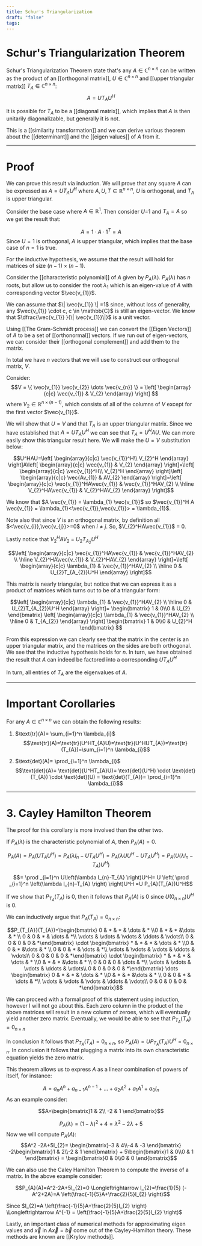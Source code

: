 ```yaml
---
title: Schur's Triangularization
draft: "false"
tags:
---
```

# Schur's Triangularization Theorem 
Schur's Triangularization Theorem state that's any $A \in \mathbb{C}^{n \times n}$ can be written as the product of an [[orthogonal matrix]], $U \in \mathbb{C}^{n \times n}$ and [[upper triangular matrix]] $T_{A} \in \mathbb{C}^{n \times n}$:
$$A=UT_{A}U^H$$

It is possible for $T_{A}$ to be a [[diagonal matrix]], which implies that $A$ is then unitarily diagonalizable, but generally it is not.

This is a [[similarity transformation]] and we can derive various theorem about the [[determinant]] and the [[eigen values]] of $A$ from it. 
- - -
# Proof 

We can prove this result via induction. We will prove that any square $A$  can be expressed as $A=UT_{A}U^H$ where $A,U,T \in \mathbb{R}^{n \times n}$, $U$ is orthogonal, and $T_{A}$ is upper triangular. 

Consider the base case where $A \in \mathbb{R}^{1}$. Then consider $U$=1 and $T_{A}=A$ so we get the result that:

$$A=1 \cdot A \cdot 1^T = A$$
Since $U=1$ is orthogonal, $A$ is upper triangular, which implies that the base case of $n=1$ is true. 

For the inductive hypothesis, we assume that the result will hold for matrices of size $(n-1) \times (n-1)$.

Consider the [[characteristic polynomial]] of $A$ given by $P_{A}(\lambda).$ $P_{A}(\lambda)$ has $n$ roots, but allow us to consider the root $\lambda_{1}$ which is an eigen-value of $A$ with corresponding vector $\vec{v_{1}}$.

We can assume that $\| \vec{v_{1}} \| =1$ since, without loss of generality, any $\vec{v_{1}} \cdot c, c \in \mathbb{C}$ is still an eigen-vector. We know that $\dfrac{\vec{v_{1}} }{\| \vec{v_{1}}\|}$ is a unit vector. 

Using [[The Gram-Schmidt process]] we can convert the [[Eigen Vectors]] of $A$ to be a set of [[orthonormal]] vectors. If we run out of eigen-vectors, we can consider their [[orthogonal complement]] and add them to the matrix. 

In total we have $n$ vectors that we will use to construct our orthogonal matrix, $V$.

Consider:
$$V =  \{ \vec{v_{1}} \vec{v_{2}} \dots \vec{v_{n}} \} = 
\left[
\begin{array}{c|c}
\vec{v_{1}} & V_{2} 
\end{array}
\right]
$$
where $V_{2} \in \mathbb{R}^{n\times(n-1)}$, which consists of all of the columns of $V$ except for the first vector $\vec{v_{1}}$. 

We will show that $U=V$ and that $T_{A}$ is an upper triangular matrix. Since we have established that $A=UT_{A}U^H$ we can see that $T_{A}=U^HAU$. We can more easily show this triangular result here. We will make the $U=V$ substitution below: 

$$U^HAU=\left[
\begin{array}{c|c}
\vec{v_{1}}^H\\ V_{2}^H 
\end{array}
\right]A\left[
\begin{array}{c|c}
\vec{v_{1}} & V_{2} 
\end{array}
\right]=\left[
\begin{array}{c|c}
\vec{v_{1}}^H\\ V_{2}^H 
\end{array}
\right]\left[
\begin{array}{c|c}
\vec{Av_{1}} & AV_{2} 
\end{array}
\right]=\left[
\begin{array}{c|c}
\vec{v_{1}}^HA\vec{v_{1}} & \vec{v_{1}}^HAV_{2} \\
\hline
V_{2}^HA\vec{v_{1}} & V_{2}^HAV_{2}
\end{array}
\right]$$

We know that $A \vec{v_{1}} = \lambda_{1} \vec{v_{1}}$ so $\vec{v_{1}}^H A \vec{v_{1}} = \lambda_{1}<\vec{v_{1}},\vec{v_{1}}> = \lambda_{1}$. 

Note also that since $V$ is an orthogonal matrix, by definition all $<\vec{v_{i}},\vec{v_{j}}>=0$ when $i \neq j$. So, $V_{2}^HA\vec{v_{1}}$ = 0.

Lastly notice that $V_{2}^HAV_{2}$ = $U_{2}T_{A_{2}}U^H$

$$\left[
\begin{array}{c|c}
\vec{v_{1}}^HA\vec{v_{1}} & \vec{v_{1}}^HAV_{2} \\
\hline
V_{2}^HA\vec{v_{1}} & V_{2}^HAV_{2}
\end{array}
\right]=\left[
\begin{array}{c|c}
\lambda_{1} & \vec{v_{1}}^HAV_{2} \\
\hline
0 & U_{2}T_{A_{2}}U^H
\end{array}
\right]$$


This matrix is nearly triangular, but notice that we can express it as a product of matrices which turns out to be of a triangular form: 

$$\left[
\begin{array}{c|c}
\lambda_{1} & \vec{v_{1}}^HAV_{2} \\
\hline
0 & U_{2}T_{A_{2}}U^H
\end{array}
\right]= \begin{bmatrix} 1 & 0\\0 & U_{2} \end{bmatrix} \left[
\begin{array}{c|c}
\lambda_{1} & \vec{v_{1}}^HAV_{2} \\
\hline
0 & T_{A_{2}}
\end{array}
\right] \begin{bmatrix} 1 & 0\\0 & U_{2}^H \end{bmatrix} $$

From this expression we can clearly see that the matrix in the center is an upper triangular matrix, and the matrices on the sides are both orthogonal. We see that the inductive hypothesis holds for $n$. In turn, we have obtained the result that $A$ can indeed be factored into a corresponding $UT_{A}U^H$

In turn, all entries of $T_{A}$ are the eigenvalues of $A$. 

---
# Important Corollaries 

For any $A \in \mathbb{C}^{n  \times n}$ we can obtain the following results: 

1. $\text{tr}(A)= \sum_{i=1}^n \lambda_{i}$
$$\text{tr}(A)=\text{tr}(U^HT_{A}U)=\text{tr}(U^HUT_{A})=\text{tr}(T_{A})=\sum_{i=1}^n \lambda_{i}$$



2. $\text{det}(A)= \prod_{i=1}^n \lambda_{i}$
$$\text{det}(A)= \text{det}(U^HT_{A}U)= \text{det}(U^H) \cdot \text{det}(T_{A}) \cdot \text{det}(U) = \text{det}(T_{A})= \prod_{i=1}^n \lambda_{i}$$

- - -
# 3. Cayley Hamilton Theorem

The proof for this corollary is more involved than the other two.

If $P_{A}(\lambda)$ is the characteristic polynomial of $A$, then $P_{A}(A)=0$. 

$$P_{A}(A)=P_{A}(UT_{A}U^H)= P_{A}(\lambda I_{n}-UT_{A}U^H) = P_{A}(\lambda U U^H-UT_{A}U^H)=P_{A}(U(\lambda I_{n}-T_{A})U^H)$$

$$= \prod _{i=1}^n U\left(\lambda I_{n}-T_{A}  \right)U^H= U \left( \prod _{i=1}^n \left(\lambda I_{n}-T_{A}  \right) \right)U^H =U P_{A}(T_{A})U^H$$

If we show that $P_{T_{A}}(T_{A})$ is 0, then it follows that $P_{A}(A)$ is 0 since $U(0_{n \times n}) U^H$ is 0. 

We can inductively argue that $P_{A}(T_{A}) = 0_{n \times n}$:

$$P_{T_{A}}(T_{A})=\begin{bmatrix} 0 & * & * & \dots & *
\\0 & * & * &\dots & * \\
0  & 0 & * & \dots   & *\\
\vdots & \vdots & \vdots & \ddots & \vdots\\
0 & 0 & 0 & 0 & *\end{bmatrix} \cdot \begin{bmatrix} * & * & * & \dots & *
\\0 & 0 & * &\dots & * \\
0  & 0 & * & \dots   & *\\
\vdots & \vdots & \vdots & \ddots & \vdots\\
0 & 0 & 0 & 0 & *\end{bmatrix} \cdot \begin{bmatrix} * & * & * & \dots & *
\\0 & * & * &\dots & * \\
0  & 0 & 0 & \dots   & *\\
\vdots & \vdots & \vdots & \ddots & \vdots\\
0 & 0 & 0 & 0 & *\end{bmatrix}  \dots  \begin{bmatrix} 0 & * & * & \dots & *
\\0 & * & * &\dots & * \\
0  & 0 & * & \dots   & *\\
\vdots & \vdots & \vdots & \ddots & \vdots\\
0 & 0 & 0 & 0 & *\end{bmatrix}$$

We can proceed with a formal proof of this statement using induction, however I will not go about this. Each zero column in the product of the above matrices will result in a new column of zeroes, which will eventually yield another zero matrix. Eventually, we would be able to see that $P_{T_{A}}(T_{A})=0_{n \times n}$

In conclusion it follows that $P_{T_{A}}(T_{A}) = 0_{n \times n}$, so $P_{A}(A)=U P_{T_{A}}(T_{A}) U^H = 0_{n \times n}$. In conclusion it follows that plugging a matrix into its own characteristic equation yields the zero matrix. 

This theorem allows us to express $A$ as a linear combination of powers of itself, for instance: 

$$A=a_{n}A^n+a_{n-1}A^{n-1}+\dots+a_{2}A^{2}+a_{1}A^1+a_{0}I_{n}$$
As an example consider: 

$$A=\begin{bmatrix}1 & 2\\ -2 & 1 \end{bmatrix}$$

$$P_{A}(\lambda)= (1-\lambda)^2+4=\lambda^2-2\lambda+5$$
Now we will compute $P_{A}(A):$
$$A^2 -2A+5I_{2}= \begin{bmatrix}-3 & 4\\-4 & -3 \end{bmatrix} -2\begin{bmatrix}1 & 2\\-2 & 1 \end{bmatrix} + 5\begin{bmatrix}1 & 0\\0 & 1 \end{bmatrix} = \begin{bmatrix}0 & 0\\0 & 0 \end{bmatrix}$$

We can also use the Caley Hamilton Theorem to compute the inverse of a matrix. In the above example consider: 

$$P_{A}(A)=A^2-2A+5I_{2}=0 \Longleftrightarrow I_{2}=\frac{1}{5} (-A^2+2A)=A \left(\frac{-1}{5}A+\frac{2}{5}I_{2} \right)$$

Since $I_{2}=A \left(\frac{-1}{5}A+\frac{2}{5}I_{2} \right) \Longleftrightarrow A^{-1} = \left(\frac{-1}{5}A+\frac{2}{5}I_{2} \right)$

Lastly, an important class of numerical methods for approximating eigen values and $\vec{x}$ in $A\vec{x}=\vec{b}$ come out of the Cayley-Hamilton theory. These methods are known are [[Krylov methods]]. 